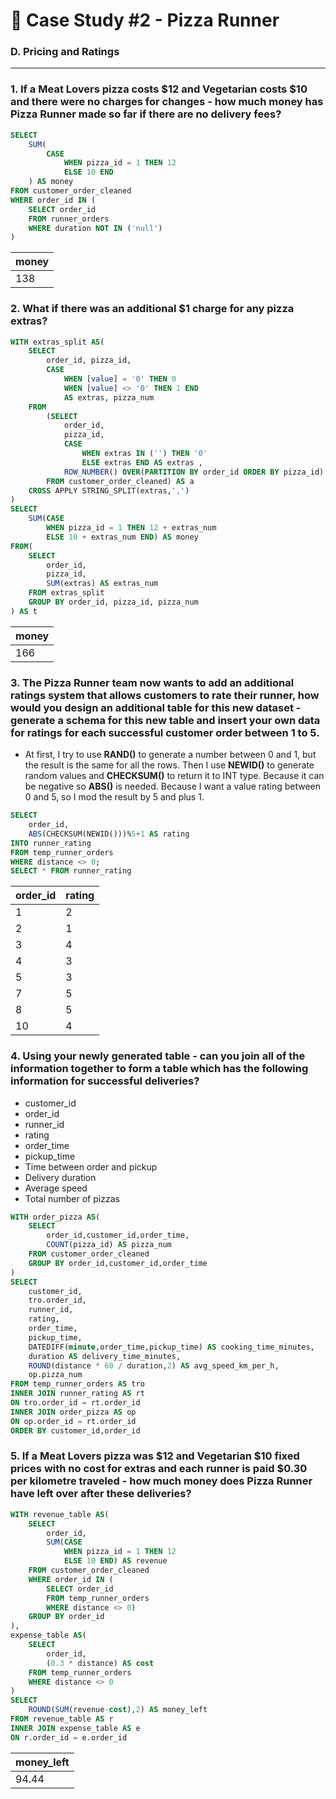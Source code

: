 # 🍕 Case Study #2 - Pizza Runner

### D. Pricing and Ratings

***

### 1. If a Meat Lovers pizza costs $12 and Vegetarian costs $10 and there were no charges for changes - how much money has Pizza Runner made so far if there are no delivery fees?

````sql
SELECT
    SUM(
        CASE
            WHEN pizza_id = 1 THEN 12
            ELSE 10 END
    ) AS money
FROM customer_order_cleaned
WHERE order_id IN (
    SELECT order_id
    FROM runner_orders
    WHERE duration NOT IN ('null')
)
````

| money |
|-------|
| 138   |

### 2. What if there was an additional $1 charge for any pizza extras?

````sql
WITH extras_split AS(
    SELECT
        order_id, pizza_id,
        CASE
            WHEN [value] = '0' THEN 0
            WHEN [value] <> '0' THEN 1 END
            AS extras, pizza_num
    FROM  
        (SELECT
            order_id,
            pizza_id,
            CASE
                WHEN extras IN ('') THEN '0'
                ELSE extras END AS extras ,
            ROW_NUMBER() OVER(PARTITION BY order_id ORDER BY pizza_id) AS pizza_num
        FROM customer_order_cleaned) AS a
    CROSS APPLY STRING_SPLIT(extras,',')
)
SELECT
    SUM(CASE
        WHEN pizza_id = 1 THEN 12 + extras_num
        ELSE 10 + extras_num END) AS money
FROM(
    SELECT
        order_id,
        pizza_id,
        SUM(extras) AS extras_num
    FROM extras_split
    GROUP BY order_id, pizza_id, pizza_num
) AS t
````

| money |
|-------|
| 166   |

### 3. The Pizza Runner team now wants to add an additional ratings system that allows customers to rate their runner, how would you design an additional table for this new dataset - generate a schema for this new table and insert your own data for ratings for each successful customer order between 1 to 5.

- At first, I try to use **RAND()** to generate a number between 0 and 1, 
but the result is the same for all the rows. Then I use **NEWID()** to generate random 
values and **CHECKSUM()** to return it to INT type. Because it can be negative so **ABS()** 
is needed. Because I want a value rating between 0 and 5, so I mod the result by 5 and plus 1. 

````sql
SELECT
    order_id,
    ABS(CHECKSUM(NEWID()))%5+1 AS rating
INTO runner_rating
FROM temp_runner_orders
WHERE distance <> 0;
SELECT * FROM runner_rating
````

| order_id | rating |
|----------|--------|
| 1        | 2      |
| 2        | 1      |
| 3        | 4      |
| 4        | 3      |
| 5        | 3      |
| 7        | 5      |
| 8        | 5      |
| 10       | 4      |

### 4. Using your newly generated table - can you join all of the information together to form a table which has the following information for successful deliveries?

- customer_id
- order_id
- runner_id
- rating
- order_time
- pickup_time
- Time between order and pickup
- Delivery duration
- Average speed
- Total number of pizzas

````sql
WITH order_pizza AS(
    SELECT
        order_id,customer_id,order_time,
        COUNT(pizza_id) AS pizza_num
    FROM customer_order_cleaned
    GROUP BY order_id,customer_id,order_time
)
SELECT
    customer_id,
    tro.order_id,
    runner_id,
    rating,
    order_time,
    pickup_time,
    DATEDIFF(minute,order_time,pickup_time) AS cooking_time_minutes,
    duration AS delivery_time_minutes,
    ROUND(distance * 60 / duration,2) AS avg_speed_km_per_h,
    op.pizza_num
FROM temp_runner_orders AS tro
INNER JOIN runner_rating AS rt
ON tro.order_id = rt.order_id
INNER JOIN order_pizza AS op
ON op.order_id = rt.order_id
ORDER BY customer_id,order_id
````

### 5. If a Meat Lovers pizza was $12 and Vegetarian $10 fixed prices with no cost for extras and each runner is paid $0.30 per kilometre traveled - how much money does Pizza Runner have left over after these deliveries?

````sql
WITH revenue_table AS(
    SELECT  
        order_id,
        SUM(CASE
            WHEN pizza_id = 1 THEN 12
            ELSE 10 END) AS revenue
    FROM customer_order_cleaned
    WHERE order_id IN (
        SELECT order_id
        FROM temp_runner_orders
        WHERE distance <> 0)
    GROUP BY order_id
),
expense_table AS(
    SELECT
        order_id,
        (0.3 * distance) AS cost
    FROM temp_runner_orders
    WHERE distance <> 0
)
SELECT
    ROUND(SUM(revenue-cost),2) AS money_left
FROM revenue_table AS r
INNER JOIN expense_table AS e
ON r.order_id = e.order_id
````

| money_left |
|------------|
| 94.44      |
